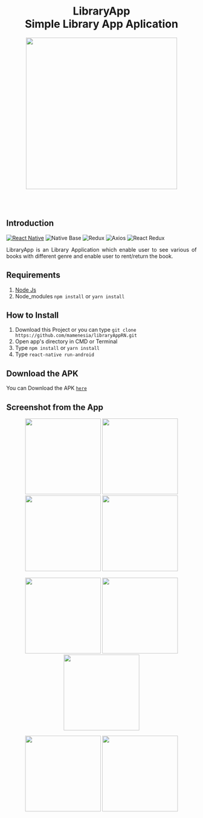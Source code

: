 <h1 align='center'>LibraryApp <br>Simple Library App Aplication</h1>

<p align='center'>
    <img width="400" src='./screenshoot/welcome.png' />
</p>

<br>
<br>

## Introduction
[![React Native](https://img.shields.io/badge/react%20native-v0.60.5-blue)](https://facebook.github.io/react-native/)
![Native Base](https://img.shields.io/badge/native%base-v2.12.6-orange)
![Redux](https://img.shields.io/badge/redux-v4.0.4-green)
![Axios](https://img.shields.io/badge/axios-v0.19.0-brightgreen)
![React Redux](https://img.shields.io/badge/react%redux-v7.1.1-yellowgreen)

<p align='justify'>LibraryApp is an Library Application which enable user to see various of books with different genre and enable user to rent/return the book.</p>

## Requirements
1. <a href="https://nodejs.org/en/download/">Node Js</a>
2. Node_modules ``` npm install ``` or ``` yarn install ```

## How to Install
1. Download this Project or you can type ``` git clone https://github.com/mamenesia/libraryAppRN.git ```
2. Open app's directory in CMD or Terminal
3. Type ` npm install ` or ` yarn install `
4. Type ` react-native run-android `
<!-- 
## Preview Video 
You can watch the preview video [`here`](https://drive.google.com/file/d/100MX_fDn3zn_xsOpg109sTaguJ72sz25/view?usp=sharing) -->

## Download the APK
You can Download the APK [`here`](https://drive.google.com/file/d/1EJpZI7KXxKPkmlMIuZslEPD-HVdlh_rg/view?usp=sharing)


## Screenshot from the App
<p align='center'>
  <span>
      <image width="200" src="./screenshot/login.png" />
      <image width="200" src="./screenshot/register.png" />
      <image width="200" src="./screenshot/home1.png" />
      <image width="200" src="./screenshot/home2.png" />
  </span>
</p>
<p align='center'>
  <span>
      <image width="200" src="./screenshot/history.png" />
      <image width="200" src="./screenshot/profile1.png" />
      <image width="200" src="./screenshot/detail.png" />
  </span>
</p>
<p align='center'>
  <span>
      <image width="200" src="./screenshot/genre.png" />
      <image width="200" src="./screenshot/search.png" />
  </span>
</p>